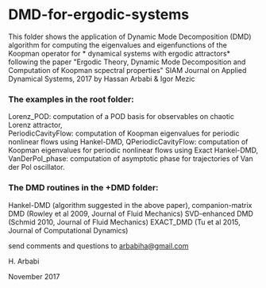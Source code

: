 # DMD-for-ergodic-systems
This folder shows the application of Dynamic Mode Decomposition (DMD) algorithm for computing the eigenvalues and eigenfunctions of the Koopman operator  for * dynamical systems with ergodic attractors* following the paper
"Ergodic Theory, Dynamic Mode Decomposition and Computation of Koopman scpectral properties"
SIAM Journal on Applied Dynamical Systems, 2017
by Hassan Arbabi & Igor Mezic


### The examples in the root folder:

Lorenz_POD: computation of a POD basis for observables on chaotic Lorenz attractor,  
PeriodicCavityFlow: computation of Koopman eigenvalues for periodic nonlinear flows using Hankel-DMD,
QPeriodicCavityFlow: computation of Koopman eigenvalues for periodic nonlinear flows using Exact Hankel-DMD,
VanDerPol_phase: computation of asymptotic phase for trajectories of Van der Pol oscillator.




### The DMD routines in the +DMD folder:

Hankel-DMD (algorithm suggested in the above paper),
companion-matrix DMD (Rowley et al 2009, Journal of Fluid Mechanics)
SVD-enhanced DMD (Schmid 2010, Journal of Fluid Mechanics)
EXACT_DMD (Tu et al 2015, Journal of Computational Dynamics) 


send comments and questions to arbabiha@gmail.com

H. Arbabi

November 2017
